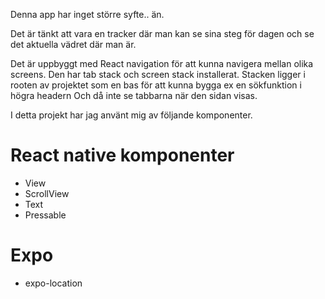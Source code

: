 Denna app har inget större syfte.. än.

Det är tänkt att vara en tracker där man kan se sina steg för dagen och se det aktuella vädret där man är.

Det är uppbyggt med React navigation för att kunna navigera mellan olika screens.
Den har tab stack och screen stack installerat.
Stacken ligger i rooten av projektet som en bas för att kunna bygga ex en sökfunktion i högra headern Och då inte se tabbarna när den sidan visas.

I detta projekt har jag använt mig av följande komponenter.

# React native komponenter

- View
- ScrollView
- Text
- Pressable

# Expo

- expo-location
<!-- - expo-sensors
- expo-linear-gradient
- expo-notifications -->
